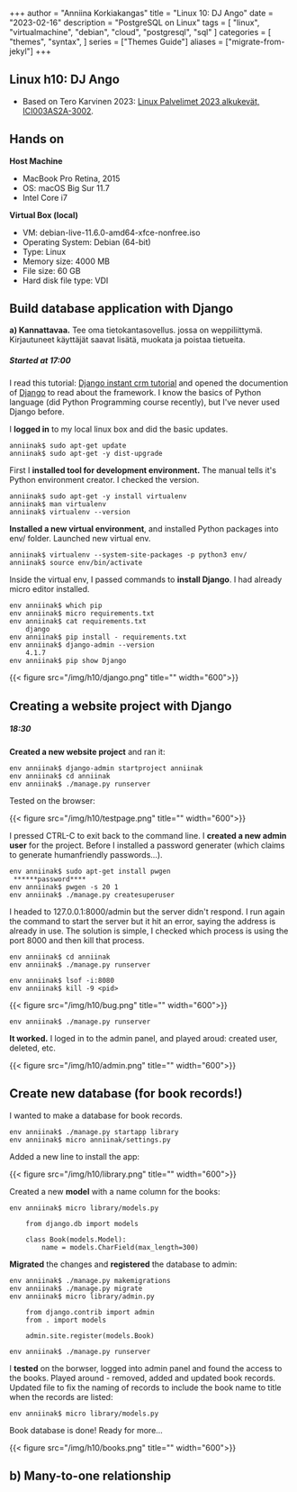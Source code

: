 +++
author = "Anniina Korkiakangas"
title = "Linux 10: DJ Ango"
date = "2023-02-16"
description = "PostgreSQL on Linux"
tags = [
    "linux",
    "virtualmachine",
    "debian",
    "cloud",
    "postgresql",
    "sql"
]
categories = [
    "themes",
    "syntax",
]
series = ["Themes Guide"]
aliases = ["migrate-from-jekyl"]
+++

## **Linux h10: DJ Ango**
- Based on Tero Karvinen 2023: [Linux Palvelimet 2023 alkukevät, ICI003AS2A-3002](https://terokarvinen.com/2023/linux-palvelimet-2023-alkukevat/).

## **Hands on**

**Host Machine**
- MacBook Pro Retina, 2015
- OS: macOS Big Sur 11.7
- Intel Core i7

**Virtual Box (local)**
- VM: debian-live-11.6.0-amd64-xfce-nonfree.iso
- Operating System: Debian (64-bit)
- Type: Linux
- Memory size: 4000 MB
- File size: 60 GB
- Hard disk file type: VDI

## **Build database application with Django**

**a) Kannattavaa.** Tee oma tietokantasovellus. jossa on weppiliittymä. Kirjautuneet käyttäjät saavat lisätä, muokata ja poistaa tietueita. 

##### **Started at 17:00**

I read this tutorial: [Django instant crm tutorial](https://terokarvinen.com/2022/django-instant-crm-tutorial/) and opened the documention of [Django](https://docs.djangoproject.com/en/4.1/) to read about the framework. I know the basics of Python language (did Python Programming course recently), but I've never used Django before. 

I **logged in** to my local linux box and did the basic updates. 

    anniinak$ sudo apt-get update
    anniinak$ sudo apt-get -y dist-upgrade

First I **installed tool for development environment.** The manual tells it's Python environment creator. I checked the version. 

    anniinak$ sudo apt-get -y install virtualenv
    anniinak$ man virtualenv
    anniinak$ virtualenv --version

**Installed a new virtual environment**, and installed Python packages into env/ folder. Launched new virtual env.

    anniinak$ virtualenv --system-site-packages -p python3 env/
    anniinak$ source env/bin/activate

Inside the virtual env, I passed commands to **install Django**. I had already micro editor installed.  

    env anniinak$ which pip
    env anniinak$ micro requirements.txt 
    env anniinak$ cat requirements.txt
        django
    env anniinak$ pip install - requirements.txt
    env anniinak$ django-admin --version
        4.1.7
    env anniinak$ pip show Django

{{< figure src="/img/h10/django.png" title="" width="600">}}

## **Creating a website project with Django**
##### 18:30

**Created a new website project** and ran it: 

    env anniinak$ django-admin startproject anniinak
    env anniinak$ cd anniinak
    env anniinak$ ./manage.py runserver

Tested on the browser:

{{< figure src="/img/h10/testpage.png" title="" width="600">}}

I pressed CTRL-C to exit back to the command line. 
I **created a new admin user** for the project. Before I installed a password generater (which claims to generate humanfriendly passwords...). 

    env anniinak$ sudo apt-get install pwgen
     ******password****
    env anniinak$ pwgen -s 20 1
    env anniinak$ ./manage.py createsuperuser

I headed to 127.0.0.1:8000/admin but the server didn't respond. I run again the command to start the server but it hit an error, saying the address is already in use. The solution is simple, I checked which process is using the port 8000 and then kill that process.

    env anniinak$ cd anniinak
    env anniinak$ ./manage.py runserver

    env anniinak$ lsof -i:8080
    env anniinak$ kill -9 <pid>

{{< figure src="/img/h10/bug.png" title="" width="600">}}

    env anniinak$ ./manage.py runserver

**It worked.** I loged in to the admin panel, and played aroud: created user, deleted, etc. 

{{< figure src="/img/h10/admin.png" title="" width="600">}}

## **Create new database (for book records!)**

I wanted to make a database for book records. 

    env anniinak$ ./manage.py startapp library
    env anniinak$ micro anniinak/settings.py
    
Added a new line to install the app:

{{< figure src="/img/h10/library.png" title="" width="600">}}

Created a new **model** with a name column for the books: 

    env anniinak$ micro library/models.py

        from django.db import models

        class Book(models.Model):
            name = models.CharField(max_length=300)


**Migrated** the changes and **registered** the database to admin: 

    env anniinak$ ./manage.py makemigrations
    env anniinak$ ./manage.py migrate
    env anniinak$ micro library/admin.py

        from django.contrib import admin
        from . import models

        admin.site.register(models.Book)

    env anniinak$ ./manage.py runserver

I **tested** on the borwser, logged into admin panel and found the access to the books. Played around - removed, added and updated book records. Updated file to fix the naming of records to include the book name to title when the records are listed:

    env anniinak$ micro library/models.py

Book database is done! Ready for more... 

{{< figure src="/img/h10/books.png" title="" width="600">}}

## **b) Many-to-one relationship**


